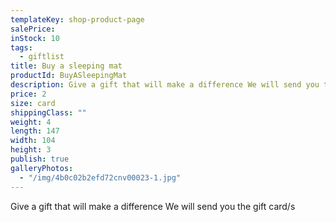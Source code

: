 ```yaml
---
templateKey: shop-product-page
salePrice:
inStock: 10
tags:
  - giftlist
title: Buy a sleeping mat
productId: BuyASleepingMat
description: Give a gift that will make a difference We will send you the gift card/s
price: 2
size: card
shippingClass: ""
weight: 4
length: 147
width: 104
height: 3
publish: true
galleryPhotos:
  - "/img/4b0c02b2efd72cnv00023-1.jpg"
---
```


Give a gift that will make a difference We will send you the gift card/s
